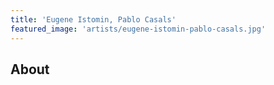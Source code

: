 ```yaml
---
title: 'Eugene Istomin, Pablo Casals'
featured_image: 'artists/eugene-istomin-pablo-casals.jpg'
---
```


## About


